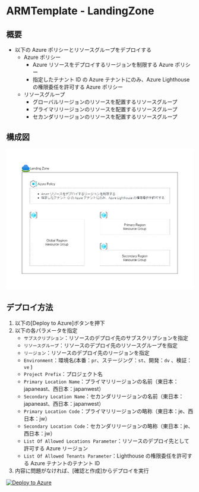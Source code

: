 # ARMTemplate - LandingZone

## 概要

- 以下の Azure ポリシーとリソースグループをデプロイする
  - Azure ポリシー
    - Azure リソースをデプロイするリージョンを制限する Azure ポリシー
    - 指定したテナント ID の Azure テナントにのみ、Azure Lighthouse の権限委任を許可する Azure ポリシー
  - リソースグループ
    - グローバルリージョンのリソースを配置するリソースグループ
    - プライマリリージョンのリソースを配置するリソースグループ
    - セカンダリリージョンのリソースを配置するリソースグループ

## 構成図

![LandingZone構成図](./LandingZone.png)

## デプロイ方法

1. 以下の[Deploy to Azure]ボタンを押下
2. 以下の各パラメータを指定
   - `サブスクリプション`：リソースのデプロイ先のサブスクリプションを指定
   - `リソースグループ`：リソースのデプロイ先のリソースグループを指定
   - `リージョン`：リソースのデプロイ先のリージョンを指定
   - `Environment`：環境名(本番：`pr`、ステージング：`st`、開発：`dv` 、検証：`ve` )
   - `Project Prefix`：プロジェクト名
   - `Primary Location Name`：プライマリリージョンの名前（東日本：japaneast、西日本：japanwest）
   - `Secondary Location Name`：セカンダリリージョンの名前（東日本：japaneast、西日本：japanwest）
   - `Primary Location Code`：プライマリリージョンの略称（東日本：je、西日本：jw）
   - `Secondary Location Code`：セカンダリリージョンの略称（東日本：je、西日本：jw）
   - `List Of Allowed Locations Parameter`：リソースのデプロイ先として許可する Azure リージョン
   - `List Of Allowed Tenants Parameter`：Lighthouse の権限委任を許可する Azure テナントのテナント ID
3. 内容に問題がなければ、[確認と作成]からデプロイを実行

[![Deploy to Azure](https://aka.ms/deploytoazurebutton)](https://portal.azure.com/#create/Microsoft.Template/uri/https%3A%2F%2Fraw.githubusercontent.com%2Ffixer-github%2FFIXER.CloudConfigCMP%2Fdevelop%2FARMTemplate%2FFIXERTemplate%2FLandingZone%2FLandingZone_template.json)